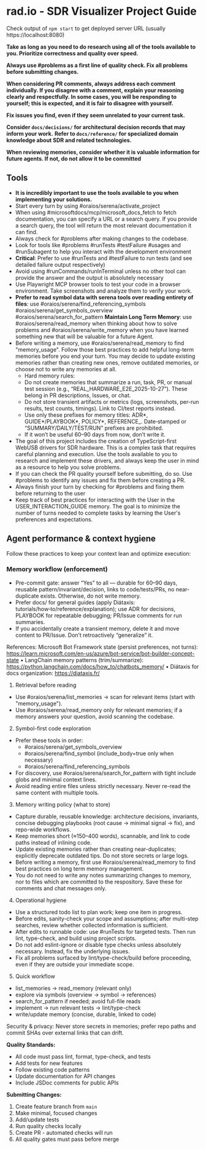 # rad.io - SDR Visualizer Project Guide

Check output of `npm start` to get deployed server URL (usually https://localhost:8080)

**Take as long as you need to do research using all of the tools available to you. Prioritize correctness and quality over speed.**

**Always use #problems as a first line of quality check. Fix all problems before submitting changes.**

**When considering PR comments, always address each comment individually. If you disagree with a comment, explain your reasoning clearly and respectfully. In some cases, you will be responding to yourself; this is expected, and it is fair to disagree with yourself.**

**Fix issues you find, even if they seem unrelated to your current task.**

**Consider `docs/decisions/` for architectural decision records that may inform your work.**
**Refer to `docs/reference/` for specialized domain knowledge about SDR and related technologies.**

**When reviewing memories, consider whether it is valuable information for future agents. If not, do not allow it to be committed**

## Tools

- **It is incredibly important to use the tools available to you when implementing your solutions.**
- Start every turn by using #oraios/serena/activate_project
- When using #microsoftdocs/mcp/microsoft_docs_fetch to fetch documentation, you can specify a URL or a search query. If you provide a search query, the tool will return the most relevant documentation it can find.
- Always check for #problems after making changes to the codebase.
- Look for tools like #problems #runTests #testFailure #usages and #runSubagent to help you interact with the development environment
- **Critical**: Prefer to use #runTests and #testFailure to run tests (and see detailed failure output respectively)
- Avoid using #runCommands/runInTerminal unless no other tool can provide the answer and the output is absolutely necessary
- Use Playwright MCP browser tools to test your code in a browser environment. Take screenshots and analyze them to verify your work.
- **Prefer to read symbol data with serena tools over reading entirety of files**: use #oraios/serena/find_referencing_symbols #oraios/serena/get_symbols_overview #oraios/serena/search_for_pattern
  **Maintain Long Term Memory**: use #oraios/serena/read_memory when thinking about how to solve problems and #oraios/serena/write_memory when you have learned something new that will be valuable for a future Agent.
- Before writing a memory, use #oraios/serena/read_memory to find "memory_usage". Follow those best practices to add helpful long-term memories before you end your turn. You may decide to update existing memories rather than creating new ones, remove outdated memories, or choose not to write any memories at all.
  - Hard memory rules:
  - Do not create memories that summarize a run, task, PR, or manual test session (e.g., “REAL_HARDWARE_E2E_2025-10-27”). These belong in PR descriptions, Issues, or chat.
  - Do not store transient artifacts or metrics (logs, screenshots, per-run results, test counts, timings). Link to CI/test reports instead.
  - Use only these prefixes for memory titles: ADR*, GUIDE*/PLAYBOOK*, POLICY*, REFERENCE\_. Date‑stamped or “SUMMARY/DAILY/TEST/RUN” prefixes are prohibited.
  - If it won’t be useful 60–90 days from now, don’t write it.
- The goal of this project includes the creation of TypeScript-first WebUSB drivers for SDR hardware. This is a complex task that requires careful planning and execution. Use the tools available to you to research and implement these drivers, and always keep the user in mind as a resource to help you solve problems.
- If you can check the PR quality yourself before submitting, do so. Use #problems to identify any issues and fix them before creating a PR.
- Always finish your turn by checking for #problems and fixing them before returning to the user
- Keep track of best practices for interacting with the User in the USER_INTERACTION_GUIDE memory. The goal is to minimize the number of turns needed to complete tasks by learning the User's preferences and expectations.

## Agent performance & context hygiene

Follow these practices to keep your context lean and optimize execution:

### Memory workflow (enforcement)

- Pre-commit gate: answer “Yes” to all — durable for 60–90 days, reusable pattern/invariant/decision, links to code/tests/PRs, no near-duplicate exists. Otherwise, do not write memory.
- Prefer docs/ for general guides (apply Diátaxis: tutorials/how‑to/reference/explanation); use ADR for decisions, PLAYBOOK for repeatable debugging; PR/Issue comments for run summaries.
- If you accidentally create a transient memory, delete it and move content to PR/Issue. Don’t retroactively “generalize” it.

References: Microsoft Bot Framework state (persist preferences, not turns): https://learn.microsoft.com/en-us/azure/bot-service/bot-builder-concept-state • LangChain memory patterns (trim/summarize): https://python.langchain.com/docs/how_to/chatbots_memory/ • Diátaxis for docs organization: https://diataxis.fr/

1. Retrieval before reading

- Use #oraios/serena/list_memories → scan for relevant items (start with "memory_usage").
- Use #oraios/serena/read_memory only for relevant memories; if a memory answers your question, avoid scanning the codebase.

2. Symbol-first code exploration

- Prefer these tools in order:
  - #oraios/serena/get_symbols_overview
  - #oraios/serena/find_symbol (include_body=true only when necessary)
  - #oraios/serena/find_referencing_symbols
- For discovery, use #oraios/serena/search_for_pattern with tight include globs and minimal context lines.
- Avoid reading entire files unless strictly necessary. Never re-read the same content with multiple tools.

3. Memory writing policy (what to store)

- Capture durable, reusable knowledge: architecture decisions, invariants, concise debugging playbooks (root cause → minimal signal → fix), and repo-wide workflows.
- Keep memories short (≈150–400 words), scannable, and link to code paths instead of inlining code.
- Update existing memories rather than creating near-duplicates; explicitly deprecate outdated tips. Do not store secrets or large logs.
- Before writing a memory, first use #oraios/serena/read_memory to find best practices on long term memory management.
- You do not need to write any notes summarizing changes to memory, nor to files which are committed to the respository. Save these for comments and chat messages only.

4. Operational hygiene

- Use a structured todo list to plan work; keep one item in progress.
- Before edits, sanity-check your scope and assumptions; after multi-step searches, review whether collected information is sufficient.
- After edits to runnable code: use #runTests for targeted tests. Then run lint, type-check, and build using project scripts.
- Do not add eslint-ignore or disable type checks unless absolutely necessary. Instead, fix the underlying issues.
- Fix all problems surfaced by lint/type-check/build before proceeding, even if they are outside your immediate scope.

5. Quick workflow

- list_memories → read_memory (relevant only)
- explore via symbols (overview → symbol → references)
- search_for_pattern if needed; avoid full-file reads
- implement → run relevant tests → lint/type-check
- write/update memory (concise, durable, linked to code)

Security & privacy: Never store secrets in memories; prefer repo paths and commit SHAs over external links that can drift.

**Quality Standards:**

- All code must pass lint, format, type-check, and tests
- Add tests for new features
- Follow existing code patterns
- Update documentation for API changes
- Include JSDoc comments for public APIs

**Submitting Changes:**

1. Create feature branch from `main`
2. Make minimal, focused changes
3. Add/update tests
4. Run quality checks locally
5. Create PR - automated checks will run
6. All quality gates must pass before merge
